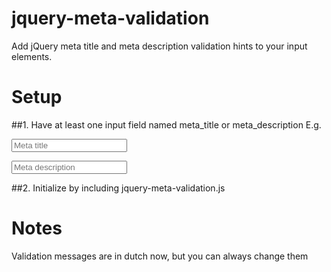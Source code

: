 # jquery-meta-validation
Add jQuery meta title and meta description validation hints to your input elements.

# Setup

##1. Have at least one input field named meta_title or meta_description
E.g.
<p>
<input type="text" name="meta_title" placeholder="Meta title">
</p>
<p>
<input type="text" name="meta_description" placeholder="Meta description">
</p>

##2. Initialize by including jquery-meta-validation.js
<script type="text/javascript" src="/js/admin/jquery-meta-validation.js"></script>

# Notes
Validation messages are in dutch now, but you can always change them
